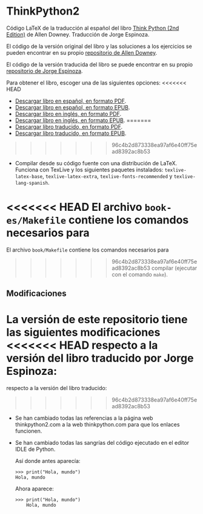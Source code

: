 ThinkPython2
============

Código LaTeX de la traducción al español del libro 
[Think Python (2nd Edition)](http://greenteapress.com/wp/think-python-2e/)
de Allen Downey. Traducción de Jorge Espinoza.

El código de la versión original del libro y las soluciones a los
ejercicios se pueden encontrar en su propio 
[repositorio de Allen Downey](https://github.com/AllenDowney/ThinkPython2).

El código de la versión traducida del libro se puede encontrar en su
propio [repositorio de Jorge Espinoza](https://github.com/espinoza/ThinkPython2-spanish).


Para obtener el libro, escoger una de las siguientes opciones:
<<<<<<< HEAD
* [Descargar libro en español, en formato PDF](https://github.com/picuino/ThinkPython2/blob/master/book-es/thinkpython2-spanish.pdf).
* [Descargar libro en español, en formato EPUB](https://github.com/picuino/ThinkPython2/blob/master/book-es/epub/thinkpython2-spanish.epub).
* [Descargar libro en inglés, en formato PDF](https://github.com/picuino/ThinkPython2/blob/master/book-en/thinkpython2.pdf).
* [Descargar libro en inglés, en formato EPUB](https://github.com/picuino/ThinkPython2/blob/master/book-en/epub/thinkpython2.epub).
=======
* [Descargar libro traducido, en formato PDF](https://github.com/picuino/ThinkPython2/blob/master/book/thinkpython2-spanish.pdf).
* [Descargar libro traducido, en formato EPUB](https://github.com/picuino/ThinkPython2/blob/master/book/epub/thinkpython2-spanish.epub).
>>>>>>> 96c4b2d873338ea97af6e40ff75ead8392ac8b53
* Compilar desde su código fuente con una distribución de LaTeX.
  Funciona con TexLive y los siguientes paquetes instalados:
  `texlive-latex-base`, `texlive-latex-extra`, 
  `texlive-fonts-recommended` y `texlive-lang-spanish`.  
  
<<<<<<< HEAD
  El archivo `book-es/Makefile` contiene los comandos necesarios para
=======
  El archivo `book/Makefile` contiene los comandos necesarios para
>>>>>>> 96c4b2d873338ea97af6e40ff75ead8392ac8b53
  compilar (ejecutar con el comando `make`).


Modificaciones
--------------
La versión de este repositorio tiene las siguientes modificaciones
<<<<<<< HEAD
respecto a la versión del libro traducido por Jorge Espinoza:
=======
respecto a la versión del libro traducido:
>>>>>>> 96c4b2d873338ea97af6e40ff75ead8392ac8b53

* Se han cambiado todas las referencias a la página web 
  thinkpython2.com a la web thinkpython.com para que los enlaces
  funcionen.

* Se han cambiado todas las sangrías del código ejecutado en el 
  editor IDLE de Python.

  Así donde antes aparecía:
  ```
  >>> print("Hola, mundo")
  Hola, mundo
  ```
  
  Ahora aparece:
  ```
  >>> print("Hola, mundo")
      Hola, mundo
  ```
